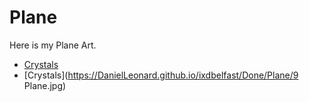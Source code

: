 Plane
========================
Here is my Plane Art.


+ [Crystals](https://DanielLeonard.github.io/ixdbelfast/Done/Plane/crystals.png) 
+ [Crystals](https://DanielLeonard.github.io/ixdbelfast/Done/Plane/9 Plane.jpg) 

